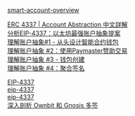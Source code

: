 

[smart-account-overview](https://docs.safe.global/advanced/smart-account-overview)   

[ERC 4337 | Account Abstraction 中文詳解](https://medium.com/@alan890104/erc-4337-account-abstraction-37535ff5fe24)  
[分析EIP-4337：以太坊最强账户抽象提案](https://learnblockchain.cn/article/5768)   
[理解账户抽象#1 - 从头设计智能合约钱包](https://learnblockchain.cn/article/5426)   
[理解账户抽象 #2：使用Paymaster赞助交易](https://learnblockchain.cn/article/5432)     
[理解账户抽象 #3 - 钱包创建](https://learnblockchain.cn/article/5442)    
[理解账户抽象 #4：聚合签名](https://learnblockchain.cn/article/5483)   
[]()  


[EIP-4337](https://www.notion.so/plancker/EIP-4337-0baad80755eb498c81d4651ccb527eb2)       
[eip-4337](https://github.com/ethereum/EIPs/blob/e4519f1e182e5ec49d99022532b54369e8b293e9/EIPS/eip-4337.md)      
[eip-4337](https://eips.ethereum.org/EIPS/eip-4337)    
[深入剖析 Ownbit 和 Gnosis 多签](https://learnblockchain.cn/article/1902)      

[]()    
[]()    
[]()    
[]()    
